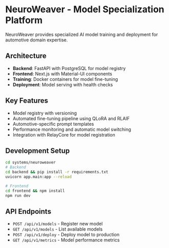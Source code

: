 # NeuroWeaver - Model Specialization Platform

NeuroWeaver provides specialized AI model training and deployment for automotive domain expertise.

## Architecture

- **Backend**: FastAPI with PostgreSQL for model registry
- **Frontend**: Next.js with Material-UI components
- **Training**: Docker containers for model fine-tuning
- **Deployment**: Model serving with health checks

## Key Features

- Model registry with versioning
- Automated fine-tuning pipeline using QLoRA and RLAIF
- Automotive-specific prompt templates
- Performance monitoring and automatic model switching
- Integration with RelayCore for model registration

## Development Setup

```bash
cd systems/neuroweaver
# Backend
cd backend && pip install -r requirements.txt
uvicorn app.main:app --reload

# Frontend
cd frontend && npm install
npm run dev
```

## API Endpoints

- `POST /api/v1/models` - Register new model
- `GET /api/v1/models` - List available models
- `POST /api/v1/deploy` - Deploy model to production
- `GET /api/v1/metrics` - Model performance metrics
